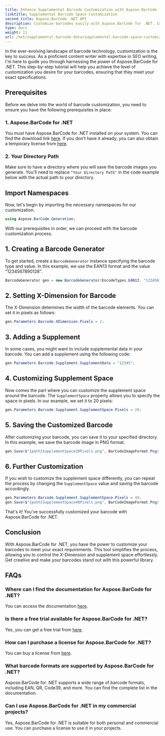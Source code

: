 ```yaml
---
title: Enhance Supplemental Barcode Customization with Aspose.BarCode
linktitle: Supplemental Barcode Space Customization
second_title: Aspose.BarCode .NET API
description: Customize barcodes easily with Aspose.BarCode for .NET. Control X-Dimension and supplement space. Try the free trial!
type: docs
weight: 11
url: /net/supplemental-barcode-data/supplemental-barcode-space-customization/
---
```


In the ever-evolving landscape of barcode technology, customization is the key to success. As a proficient content writer with expertise in SEO writing, I'm here to guide you through harnessing the power of Aspose.BarCode for .NET. This step-by-step tutorial will help you achieve the level of customization you desire for your barcodes, ensuring that they meet your exact specifications.

## Prerequisites

Before we delve into the world of barcode customization, you need to ensure you have the following prerequisites in place:

### 1. Aspose.BarCode for .NET

You must have Aspose.BarCode for .NET installed on your system. You can find the download link [here](https://releases.aspose.com/barcode/net/). If you don't have it already, you can also obtain a temporary license from [here](https://purchase.aspose.com/temporary-license/).

### 2. Your Directory Path

Make sure to have a directory where you will save the barcode images you generate. You'll need to replace `"Your Directory Path"` in the code example below with the actual path to your directory.

## Import Namespaces

Now, let's begin by importing the necessary namespaces for our customization.

```csharp
using Aspose.BarCode.Generation;
```

With our prerequisites in order, we can proceed with the barcode customization process.

## 1. Creating a Barcode Generator

To get started, create a `BarcodeGenerator` instance specifying the barcode type and value. In this example, we use the EAN13 format and the value "1234567890128".

```csharp
BarcodeGenerator gen = new BarcodeGenerator(EncodeTypes.EAN13, "1234567890128");
```

## 2. Setting X-Dimension for Barcode

The X-Dimension determines the width of the barcode elements. You can set it in pixels as follows:

```csharp
gen.Parameters.Barcode.XDimension.Pixels = 2;
```

## 3. Adding a Supplement

In some cases, you might want to include supplemental data in your barcode. You can add a supplement using the following code:

```csharp
gen.Parameters.Barcode.Supplement.SupplementData = "12345";
```

## 4. Customizing Supplement Space

Now comes the part where you can customize the supplement space around the barcode. The `SupplementSpace` property allows you to specify the space in pixels. In our example, we set it to 20 pixels:

```csharp
gen.Parameters.Barcode.Supplement.SupplementSpace.Pixels = 20;
```

## 5. Saving the Customized Barcode

After customizing your barcode, you can save it to your specified directory. In this example, we save the barcode image in PNG format.

```csharp
gen.Save($"{path}SupplementSpace20Pixels.png", BarCodeImageFormat.Png);
```

## 6. Further Customization

If you wish to customize the supplement space differently, you can repeat the process by changing the `SupplementSpace` value and saving the barcode accordingly.

```csharp
gen.Parameters.Barcode.Supplement.SupplementSpace.Pixels = 40;
gen.Save($"{path}SupplementSpace40Pixels.png", BarCodeImageFormat.Png);
```

That's it! You've successfully customized your barcode with Aspose.BarCode for .NET.

## Conclusion

With Aspose.BarCode for .NET, you have the power to customize your barcodes to meet your exact requirements. This tool simplifies the process, allowing you to control the X-Dimension and supplement space effortlessly. Get creative and make your barcodes stand out with this powerful library.

## FAQs

### Where can I find the documentation for Aspose.BarCode for .NET?
You can access the documentation [here](https://reference.aspose.com/barcode/net/).

### Is there a free trial available for Aspose.BarCode for .NET?
Yes, you can get a free trial from [here](https://releases.aspose.com/).

### How can I purchase a license for Aspose.BarCode for .NET?
You can buy a license from [here](https://purchase.aspose.com/buy).

### What barcode formats are supported by Aspose.BarCode for .NET?
Aspose.BarCode for .NET supports a wide range of barcode formats, including EAN, QR, Code39, and more. You can find the complete list in the documentation.

### Can I use Aspose.BarCode for .NET in my commercial projects?
Yes, Aspose.BarCode for .NET is suitable for both personal and commercial use. You can purchase a license to use it in your projects.
